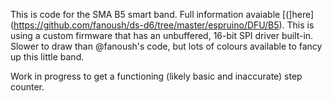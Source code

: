 This is code for the SMA B5 smart band. Full information avaiable [(]here](https://github.com/fanoush/ds-d6/tree/master/espruino/DFU/B5). This is using a custom firmware that has an unbuffered, 16-bit SPI driver built-in. Slower to draw than @fanoush's code, but lots of colours available to fancy up this little band.

Work in progress to get a functioning (likely basic and inaccurate) step counter.
